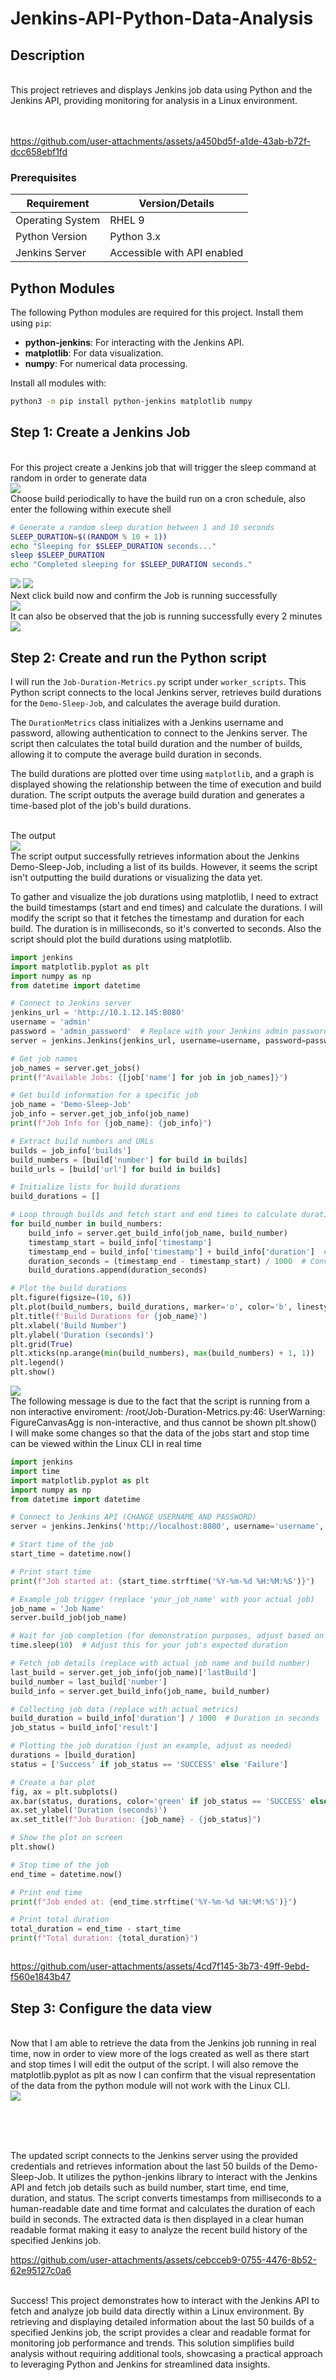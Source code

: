 # Jenkins-API-Python-Data-Analysis
<h2>Description</h2>
<br/> 
This project retrieves and displays Jenkins job data using Python and the Jenkins API, providing monitoring for analysis in a Linux environment.
<br />
<br/> 
<br/>





https://github.com/user-attachments/assets/a450bd5f-a1de-43ab-b72f-dcc658ebf1fd





### **Prerequisites**  

| Requirement      | Version/Details              |
|------------------|------------------------------|
| Operating System | RHEL 9                       |
| Python Version   | Python 3.x                   |
| Jenkins Server   | Accessible with API enabled  |

## Python Modules
The following Python modules are required for this project. Install them using `pip`:
- **python-jenkins**: For interacting with the Jenkins API.
- **matplotlib**: For data visualization.
- **numpy**: For numerical data processing.

Install all modules with:
```bash
python3 -m pip install python-jenkins matplotlib numpy
```



## Step 1: Create a Jenkins Job

<br/> 
For this project create a Jenkins job that will trigger the sleep command at random in order to generate data
<br/> 

<img src="https://github.com/user-attachments/assets/8998af24-5bfa-49d8-9017-a50affa0781b"/>
<br/> Choose build periodically to have the build run on a cron schedule, also enter the following within execute shell  <br/>

```Bash
# Generate a random sleep duration between 1 and 10 seconds
SLEEP_DURATION=$((RANDOM % 10 + 1))
echo "Sleeping for $SLEEP_DURATION seconds..."
sleep $SLEEP_DURATION
echo "Completed sleeping for $SLEEP_DURATION seconds."
```

<img src="https://github.com/user-attachments/assets/171516f9-46ea-466b-a666-a5303faf1008"/>
<img src="https://github.com/user-attachments/assets/3b5e59f9-157d-4cbd-8e17-370b6b8bb293"/>
<br/> Next click build now and confirm the Job is running successfully  <br/>
<img src="https://github.com/user-attachments/assets/4ec4f476-8753-4923-90c0-3782bfeb7f3d"/>
<br/> It can also be observed that the job is running successfully every 2 minutes <br/> 
<img src="https://github.com/user-attachments/assets/34eb8214-00f2-4637-b819-92e57ce422d6"/>

## Step 2: Create and run the Python script

I will run the `Job-Duration-Metrics.py` script under `worker_scripts`. This Python script connects to the local Jenkins server, retrieves build durations for the `Demo-Sleep-Job`, and calculates the average build duration.

The `DurationMetrics` class initializes with a Jenkins username and password, allowing authentication to connect to the Jenkins server. The script then calculates the total build duration and the number of builds, allowing it to compute the average build duration in seconds.

The build durations are plotted over time using `matplotlib`, and a graph is displayed showing the relationship between the time of execution and build duration. The script outputs the average build duration and generates a time-based plot of the job's build durations.


<br/> The output <br/>
<img src="https://github.com/user-attachments/assets/66130738-62b8-4a14-8545-caeabc1f23a7"/>
<br/> The script output successfully retrieves information about the Jenkins Demo-Sleep-Job, including a list of its builds. However, it seems the script isn't outputting the build durations or visualizing the data yet.

To gather and visualize the job durations using matplotlib, I need to extract the build timestamps (start and end times) and calculate the durations. I will modify the script so that it fetches the timestamp and duration for each build. The duration is in milliseconds, so it's converted to seconds. Also the script should plot the build durations using matplotlib. <br/> 

```py
import jenkins
import matplotlib.pyplot as plt
import numpy as np
from datetime import datetime

# Connect to Jenkins server
jenkins_url = 'http://10.1.12.145:8080'
username = 'admin'
password = 'admin_password'  # Replace with your Jenkins admin password
server = jenkins.Jenkins(jenkins_url, username=username, password=password)

# Get job names
job_names = server.get_jobs()
print(f"Available Jobs: {[job['name'] for job in job_names]}")

# Get build information for a specific job
job_name = 'Demo-Sleep-Job'
job_info = server.get_job_info(job_name)
print(f"Job Info for {job_name}: {job_info}")

# Extract build numbers and URLs
builds = job_info['builds']
build_numbers = [build['number'] for build in builds]
build_urls = [build['url'] for build in builds]

# Initialize lists for build durations
build_durations = []

# Loop through builds and fetch start and end times to calculate durations
for build_number in build_numbers:
    build_info = server.get_build_info(job_name, build_number)
    timestamp_start = build_info['timestamp']
    timestamp_end = build_info['timestamp'] + build_info['duration']  # Assuming duration is in milliseconds
    duration_seconds = (timestamp_end - timestamp_start) / 1000  # Convert milliseconds to seconds
    build_durations.append(duration_seconds)

# Plot the build durations
plt.figure(figsize=(10, 6))
plt.plot(build_numbers, build_durations, marker='o', color='b', linestyle='-', label='Build Duration')
plt.title(f'Build Durations for {job_name}')
plt.xlabel('Build Number')
plt.ylabel('Duration (seconds)')
plt.grid(True)
plt.xticks(np.arange(min(build_numbers), max(build_numbers) + 1, 1))
plt.legend()
plt.show()

```

<img src="https://github.com/user-attachments/assets/02a4cf05-bbc5-4fa5-8ce1-8877931cbaf7"/>
<br/> The following message is due to the fact that the script is running from a non interactive enviroment: /root/Job-Duration-Metrics.py:46: UserWarning: FigureCanvasAgg is non-interactive, and thus cannot be shown
  plt.show()

 <br/>
I will make some changes so that the data of the jobs start and stop time can be viewed within the Linux CLI in real time
 <br/> 

```.py
import jenkins
import time
import matplotlib.pyplot as plt
import numpy as np
from datetime import datetime

# Connect to Jenkins API (CHANGE USERNAME AND PASSWORD)
server = jenkins.Jenkins('http://localhost:8080', username='username', password='password')

# Start time of the job
start_time = datetime.now()

# Print start time
print(f"Job started at: {start_time.strftime('%Y-%m-%d %H:%M:%S')}")

# Example job trigger (replace 'your_job_name' with your actual job)
job_name = 'Job Name'
server.build_job(job_name)

# Wait for job completion (for demonstration purposes, adjust based on your job's duration)
time.sleep(10)  # Adjust this for your job's expected duration

# Fetch job details (replace with actual job name and build number)
last_build = server.get_job_info(job_name)['lastBuild']
build_number = last_build['number']
build_info = server.get_build_info(job_name, build_number)

# Collecting job data (replace with actual metrics)
build_duration = build_info['duration'] / 1000  # Duration in seconds
job_status = build_info['result']

# Plotting the job duration (just an example, adjust as needed)
durations = [build_duration]
status = ['Success' if job_status == 'SUCCESS' else 'Failure']

# Create a bar plot
fig, ax = plt.subplots()
ax.bar(status, durations, color='green' if job_status == 'SUCCESS' else 'red')
ax.set_ylabel('Duration (seconds)')
ax.set_title(f"Job Duration: {job_name} - {job_status}")

# Show the plot on screen
plt.show()

# Stop time of the job
end_time = datetime.now()

# Print end time
print(f"Job ended at: {end_time.strftime('%Y-%m-%d %H:%M:%S')}")

# Print total duration
total_duration = end_time - start_time
print(f"Total duration: {total_duration}")



```



https://github.com/user-attachments/assets/4cd7f145-3b73-49ff-9ebd-f560e1843b47



## Step 3: Configure the data view

<br/> 
 Now that I am able to retrieve the data from the Jenkins job running in real time, now in order to view more of the logs created as well as there start and stop times I will edit the output of the script. I will also remove the matplotlib.pyplot as plt as now I can confirm that the visual representation of the data from the python module will not work with the Linux CLI.  
<br/> 

<img src="https://github.com/user-attachments/assets/840d0f5f-69fd-40f7-afe2-40c11b7238d1"/>

<br/> <br/> 


<br/> The updated script connects to the Jenkins server using the provided credentials and retrieves information about the last 50 builds of the Demo-Sleep-Job. It utilizes the python-jenkins library to interact with the Jenkins API and fetch job details such as build number, start time, end time, duration, and status. The script converts timestamps from milliseconds to a human-readable date and time format and calculates the duration of each build in seconds. The extracted data is then displayed in a clear human readable format making it easy to analyze the recent build history of the specified Jenkins job.<br/>





https://github.com/user-attachments/assets/cebcceb9-0755-4476-8b52-62e95127c0a6






<br/> Success! This project demonstrates how to interact with the Jenkins API to fetch and analyze job build data directly within a Linux environment. By retrieving and displaying detailed information about the last 50 builds of a specified Jenkins job, the script provides a clear and readable format for monitoring job performance and trends. This solution simplifies build analysis without requiring additional tools, showcasing a practical approach to leveraging Python and Jenkins for streamlined data insights.

 <br/> 



